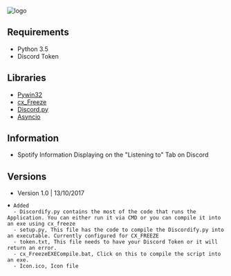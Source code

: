 ![logo](https://github.com/xurasky/Discordify/blob/master/icon.png "Logo")    

Requirements 
-----------

- Python 3.5 
- Discord Token 


Libraries
-----------

- [Pywin32](https://sourceforge.net/projects/pywin32/)
- [cx_Freeze](https://anthony-tuininga.github.io/cx_Freeze/)
- [Discord.py](https://github.com/Rapptz/discord.py)
- [Asyncio](https://github.com/python/cpython/tree/3.6/Lib/asyncio/)


Information
-----------

- Spotify Information Displaying on the "Listening to" Tab on Discord


Versions
-----------

  - Version 1.0 | 13/10/2017
  ```
  ♦ Added
    - Discordify.py contains the most of the code that runs the Application. You can either run it via CMD or you can compile it into an exe using cx_freeze
    - setup.py, This file has the code to compile the Discordify.py into an executable. Currently configured for CX_FREEZE
    - token.txt, This file needs to have your Discord Token or it will return an error.
    - cx_FreezeEXECompile.bat, Click on this to compile the script into an exe.
    - Icon.ico, Icon file
  ```  
